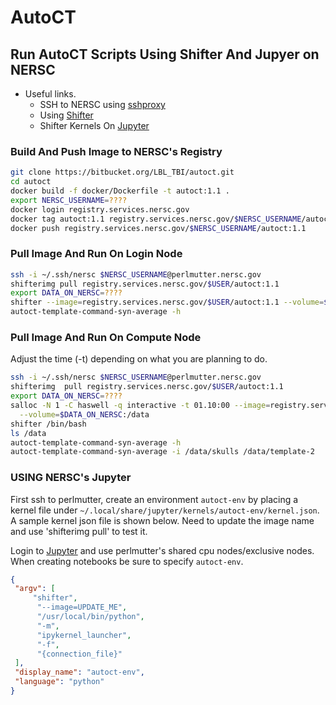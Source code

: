 # AutoCT

## Run AutoCT Scripts Using Shifter And Jupyer on NERSC

- Useful links.
    - SSH to NERSC using [sshproxy](https://docs.nersc.gov/connect/mfa/#mfa-for-ssh-keys-sshproxy) 
    - Using [Shifter](https://docs.nersc.gov/development/shifter/how-to-use/)
    - Shifter Kernels On [Jupyter](https://docs.nersc.gov/services/jupyter/)

### Build And Push Image to NERSC's Registry

```sh
git clone https://bitbucket.org/LBL_TBI/autoct.git
cd autoct
docker build -f docker/Dockerfile -t autoct:1.1 .
export NERSC_USERNAME=????
docker login registry.services.nersc.gov
docker tag autoct:1.1 registry.services.nersc.gov/$NERSC_USERNAME/autoct:1.1
docker push registry.services.nersc.gov/$NERSC_USERNAME/autoct:1.1 
```

### Pull Image And Run On Login Node

```sh
ssh -i ~/.ssh/nersc $NERSC_USERNAME@perlmutter.nersc.gov
shifterimg pull registry.services.nersc.gov/$USER/autoct:1.1
export DATA_ON_NERSC=????
shifter --image=registry.services.nersc.gov/$USER/autoct:1.1 --volume=$DATA_ON_NERSC:/data /bin/bash
autoct-template-command-syn-average -h
```

### Pull Image And Run On Compute Node

Adjust the time (-t) depending on what you are planning to do. 

```sh
ssh -i ~/.ssh/nersc $NERSC_USERNAME@perlmutter.nersc.gov
shifterimg  pull registry.services.nersc.gov/$USER/autoct:1.1
export DATA_ON_NERSC=????
salloc -N 1 -C haswell -q interactive -t 01.10:00 --image=registry.services.nersc.gov/$USER/autoct:1.1 \
  --volume=$DATA_ON_NERSC:/data
shifter /bin/bash
ls /data 
autoct-template-command-syn-average -h
autoct-template-command-syn-average -i /data/skulls /data/template-2
```

### USING NERSC's Jupyter

First ssh to perlmutter, create an environment `autoct-env` by placing a kernel file under `~/.local/share/jupyter/kernels/autoct-env/kernel.json`. A sample kernel json file is shown below. 
Need to update the image name and use 'shifterimg  pull' to test it.

Login to [Jupyter](https://jupyter.nersc.gov) and use perlmutter's shared cpu nodes/exclusive nodes.  When creating 
notebooks be sure to specify `autoct-env`.

```json
{
 "argv": [
     "shifter", 
      "--image=UPDATE_ME",
      "/usr/local/bin/python",
      "-m",
      "ipykernel_launcher",
      "-f",
      "{connection_file}"
 ],
 "display_name": "autoct-env",
 "language": "python"
}
```

